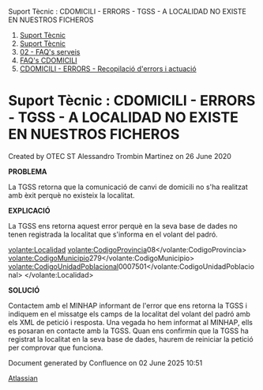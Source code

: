 Suport Tècnic : CDOMICILI - ERRORS - TGSS - A LOCALIDAD NO EXISTE EN NUESTROS FICHEROS  

1.  [Suport Tècnic](index.html)
2.  [Suport Tècnic](13893782.html)
3.  [02 - FAQ's serveis](26313393.html)
4.  [FAQ's CDOMICILI](28705548.html)
5.  [CDOMICILI - ERRORS - Recopilació d'errors i actuació](36340023.html)

Suport Tècnic : CDOMICILI - ERRORS - TGSS - A LOCALIDAD NO EXISTE EN NUESTROS FICHEROS
======================================================================================

Created by OTEC ST Alessandro Trombin Martinez on 26 June 2020

**PROBLEMA**

La TGSS retorna que la comunicació de canvi de domicili no s'ha realitzat amb èxit perquè no existeix la localitat.

**EXPLICACIÓ**

La TGSS ens retorna aquest error perquè en la seva base de dades no tenen registrada la localitat que s'informa en el volant del padró.

<volante:Localidad>
    <volante:CodigoProvincia>08</volante:CodigoProvincia>
    <volante:CodigoMunicipio>279</volante:CodigoMunicipio> 
    <volante:CodigoUnidadPoblacional>0007501</volante:CodigoUnidadPoblacional> 
</volante:Localidad>

**SOLUCIÓ**

Contactem amb el MINHAP informant de l'error que ens retorna la TGSS i indiquem en el missatge els camps de la localitat del volant del padró amb els XML de petició i resposta. Una vegada ho hem informat al MINHAP, ells es posaran en contacte amb la TGSS. Quan ens confirmin que la TGSS ha registrat la localitat en la seva base de dades, haurem de reiniciar la petició per comprovar que funciona.

Document generated by Confluence on 02 June 2025 10:51

[Atlassian](http://www.atlassian.com/)